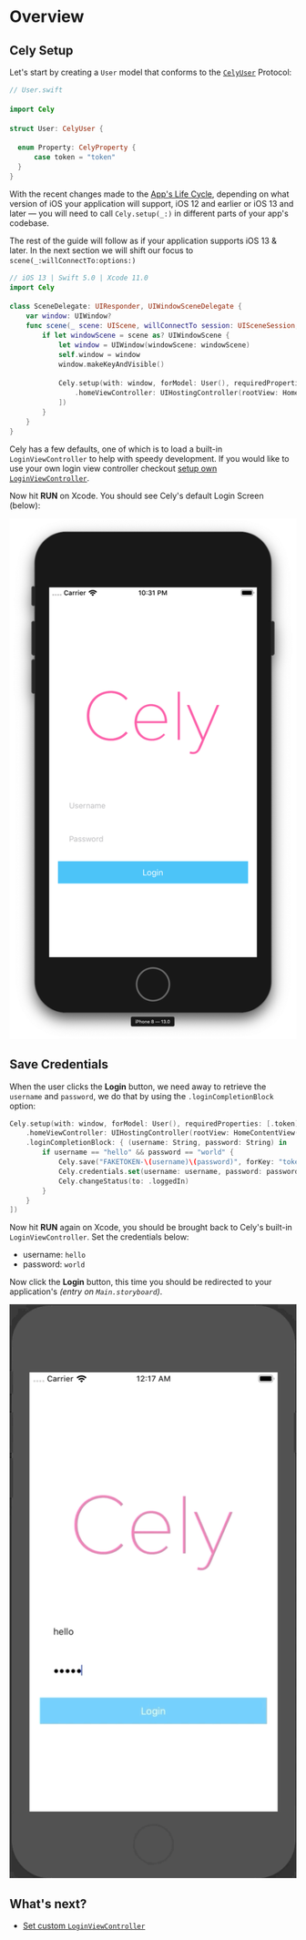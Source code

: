 # Overview

<!--
THIS IS THE FIRST ENCOUNTER WITH THE PROJECT! NEEDS TO BE FAST!
-->

<!-- Add install snippet here -->

## Cely Setup
Let's start by creating a `User` model that conforms to the [`CelyUser`](http://celylog.in/api/#celyuser) Protocol:


```swift
// User.swift

import Cely

struct User: CelyUser {

  enum Property: CelyProperty {
      case token = "token"
  }
}
```

With the recent changes made to the [App's Life Cycle](https://developer.apple.com/documentation/uikit/app_and_environment/managing_your_app_s_life_cycle), depending on what version of iOS your application will support, iOS 12 and earlier or iOS 13 and later — you will need to call `Cely.setup(_:)` in different parts of your app's codebase.

The rest of the guide will follow as if your application supports iOS 13 & later. In the next section we will shift our focus to `scene(_:willConnectTo:options:)`


```swift
// iOS 13 | Swift 5.0 | Xcode 11.0
import Cely

class SceneDelegate: UIResponder, UIWindowSceneDelegate {
    var window: UIWindow?
    func scene(_ scene: UIScene, willConnectTo session: UISceneSession, options connectionOptions: UIScene.ConnectionOptions) {
        if let windowScene = scene as? UIWindowScene {
            let window = UIWindow(windowScene: windowScene)
            self.window = window
            window.makeKeyAndVisible()

            Cely.setup(with: window, forModel: User(), requiredProperties: [.token], withOptions: [
                .homeViewController: UIHostingController(rootView: HomeContentView())
            ])
        }
    }
}
```

Cely has a few defaults, one of which is to load a built-in `LoginViewController` to help with speedy development. If you would like to use your own login view controller checkout [setup own `LoginViewController`](/usage/advance_usage/#loginviewcontroller).

Now hit **RUN** on Xcode. You should see Cely's default Login Screen (below):

![](../images/getting_started_stage_0.png)


## Save Credentials

When the user clicks the **Login** button, we need away to retrieve the `username` and `password`, we do that by using the `.loginCompletionBlock` option:

```swift
Cely.setup(with: window, forModel: User(), requiredProperties: [.token], withOptions: [
    .homeViewController: UIHostingController(rootView: HomeContentView()),
    .loginCompletionBlock: { (username: String, password: String) in
        if username == "hello" && password == "world" {
            Cely.save("FAKETOKEN-\(username)\(password)", forKey: "token", securely: true)
            Cely.credentials.set(username: username, password: password, server: "api.example.com")
            Cely.changeStatus(to: .loggedIn)
        }
    }
])
```

Now hit **RUN** again on Xcode, you should be brought back to Cely's built-in `LoginViewController`. Set the credentials below:

- username: `hello`
- password: `world`


Now click the **Login** button, this time you should be redirected to your application's _(entry on `Main.storyboard`)_.

![](../images/getting_started_first_login.gif)




## What's next?

- [Set custom `LoginViewController`](/usage/advance_usage/#loginviewcontroller)
